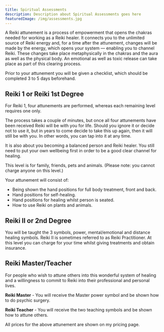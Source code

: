```yaml
---
title: Spiritual Assessments
description: Description about Spiritual Assessments goes here
featuredImage: /img/assessments.jpg
---
```


A Reiki attunement is a process of empowerment that opens the chakras needed for working as a Reiki healer. It connects you to the unlimited source of Reiki energy and, for a time after the attunement, changes will be made by the energy, which opens your system — enabling you to channel Reiki. These changes take place metaphysically in the chakras and the aura as well as the physical body. An emotional as well as toxic release can take place as part of this clearing process.

Prior to your attunement you will be given a checklist, which should be completed 3 to 5 days beforehand.

## Reiki 1 or Reiki 1st Degree

For Reiki 1, four attunements are performed, whereas each remaining level requires one only.

The process takes a couple of minutes, but once all four attunements have been received Reiki will be with you for life. Should you ignore it or decide not to use it, but in years to come decide to take this up again, then it will still be with you. In other words, you can tap into it at any time.

It is also about you becoming a balanced person and Reiki healer. You still need to put your own wellbeing first in order to be a good clear channel for healing.

This level is for family, friends, pets and animals. (Please note: you cannot charge anyone on this level.)

Your attunement will consist of:

- Being shown the hand positions for full body treatment, front and back.
- Hand positions for self-healing.
- Hand positions for healing whilst person is seated.
- How to use Reiki on plants and animals.

## Reiki II or 2nd Degree

You will be taught the 3 symbols, power, mental/emotional and distance healing symbols. Reiki II is sometimes referred to as Reiki Practitioner. At this level you can charge for your time whilst giving treatments and obtain insurance.

## Reiki Master/Teacher

For people who wish to attune others into this wonderful system of healing and a willingness to commit to Reiki into their professional and personal lives.

**Reiki Master** - You will receive the Master power symbol and be shown how to do psychic surgery.

**Reiki Teacher** - You will receive the two teaching symbols and be shown how to attune others.

All prices for the above attunement are shown on my pricing page.
